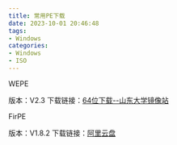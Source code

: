 ```yaml
---
title: 常用PE下载
date: 2023-10-01 20:46:48
tags:
- Windows
categories:
- Windows
- ISO
---
```

WEPE

版本：V2.3
下载链接：[64位下载--山东大学镜像站](https://mirrors.sdu.edu.cn/software/Windows/WePE/WePE_64_V2.3.exe)

FirPE

版本：V1.8.2
下载链接：[阿里云盘](https://www.aliyundrive.com/s/PrQGSRVkeHf)